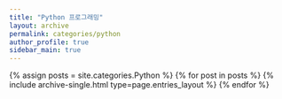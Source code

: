 ```yaml
---
title: "Python 프로그래밍"
layout: archive
permalink: categories/python
author_profile: true
sidebar_main: true
---
```



{% assign posts = site.categories.Python %}
{% for post in posts %} {% include archive-single.html type=page.entries_layout %} {% endfor %}
